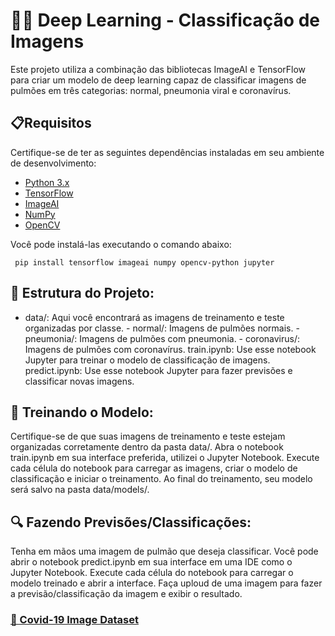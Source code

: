 # 🧠🤖 Deep Learning - Classificação de Imagens 

Este projeto  utiliza a combinação das bibliotecas ImageAI e TensorFlow para criar um modelo de deep learning capaz de classificar imagens de pulmões em três categorias: normal, pneumonia viral e coronavírus.

## 📋Requisitos
Certifique-se de ter as seguintes dependências instaladas em seu ambiente de desenvolvimento:

- [Python 3.x](https://www.python.org/downloads/)
- [TensorFlow](https://www.tensorflow.org/?hl=pt-br)
- [ImageAI](https://github.com/OlafenwaMoses/ImageAI)
- [NumPy](https://numpy.org)
- [OpenCV](https://docs.opencv.org/4.x/)

Você pode instalá-las executando o comando abaixo:

``` 
 pip install tensorflow imageai numpy opencv-python jupyter

```

## 📁 Estrutura do Projeto:

 - data/: Aqui você encontrará as imagens de treinamento e teste organizadas por classe.
         - normal/: Imagens de pulmões normais.
         - pneumonia/: Imagens de pulmões com pneumonia.
         - coronavirus/: Imagens de pulmões com coronavírus.
train.ipynb: Use esse notebook Jupyter para treinar o modelo de classificação de imagens.
predict.ipynb: Use esse notebook Jupyter para fazer previsões e classificar novas imagens.

## 🚀 Treinando o Modelo:

Certifique-se de que suas imagens de treinamento e teste estejam organizadas corretamente dentro da pasta data/.
Abra o notebook train.ipynb em sua interface preferida, utilizei o Jupyter Notebook.
Execute cada célula do notebook para carregar as imagens, criar o modelo de classificação e iniciar o treinamento.
Ao final do treinamento, seu modelo será salvo na pasta data/models/.

## 🔍 Fazendo Previsões/Classificações:

Tenha em mãos uma imagem de pulmão que deseja classificar.
Você pode abrir o notebook predict.ipynb em sua interface em uma IDE como o Jupyter Notebook.
Execute cada célula do notebook para carregar o modelo treinado e abrir a interface. Faça uploud de uma imagem para fazer a previsão/classificação da imagem e exibir o resultado.

### [🔗 Covid-19 Image Dataset](https://www.kaggle.com/datasets/pranavraikokte/covid19-image-dataset)
